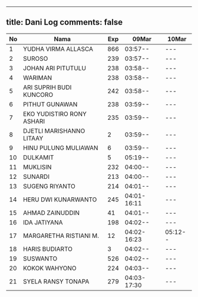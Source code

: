 
---
title: Dani Log
comments: false
---

| No | Nama | Exp | 09Mar | 10Mar |
|-----|-----|-----|-----|-----|
| 1 | YUDHA VIRMA ALLASCA | 866 | 03:57-- | --- |
| 2 | SUROSO | 239 | 03:57-- | --- |
| 3 | JOHAN ARI PITUTULU | 238 | 03:58-- | --- |
| 4 | WARIMAN | 238 | 03:58-- | --- |
| 5 | ARI SUPRIH BUDI KUNCORO | 242 | 03:58-- | --- |
| 6 | PITHUT GUNAWAN | 238 | 03:59-- | --- |
| 7 | EKO YUDISTIRO RONY ASHARI | 235 | 03:59-- | --- |
| 8 | DJETLI MARISHANNO LITAAY | 2 | 03:59-- | --- |
| 9 | HINU PULUNG MULIAWAN | 6 | 03:59-- | --- |
| 10 | DULKAMIT | 5 | 05:19-- | --- |
| 11 | MUKLISIN | 232 | 04:00-- | --- |
| 12 | SUNARDI | 213 | 04:00-- | --- |
| 13 | SUGENG RIYANTO | 214 | 04:01-- | --- |
| 14 | HERU DWI KUNARWANTO | 245 | 04:01-16:11 | --- |
| 15 | AHMAD ZAINUDDIN | 41 | 04:01-- | --- |
| 16 | IDA JATIYANA | 198 | 04:02-- | --- |
| 17 | MARGARETHA RISTIANI M. | 12 | 04:02-16:23 | 05:12-- |
| 18 | HARIS BUDIARTO | 3 | 04:02-- | --- |
| 19 | SUSWANTO | 526 | 04:02-- | --- |
| 20 | KOKOK WAHYONO | 224 | 04:03-- | --- |
| 21 | SYELA RANSY TONAPA | 279 | 04:03-17:30 | --- |
